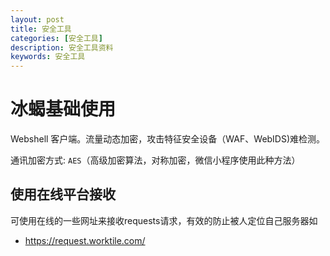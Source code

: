 ```yaml
---
layout: post
title: 安全工具
categories: [安全工具]
description: 安全工具资料
keywords: 安全工具 
---
```


# 冰蝎基础使用
  Webshell 客户端。流量动态加密，攻击特征安全设备（WAF、WebIDS)难检测。

  通讯加密方式: `AES`（高级加密算法，对称加密，微信小程序使用此种方法）

## 使用在线平台接收 

可使用在线的一些网址来接收requests请求，有效的防止被人定位自己服务器如

- https://request.worktile.com/